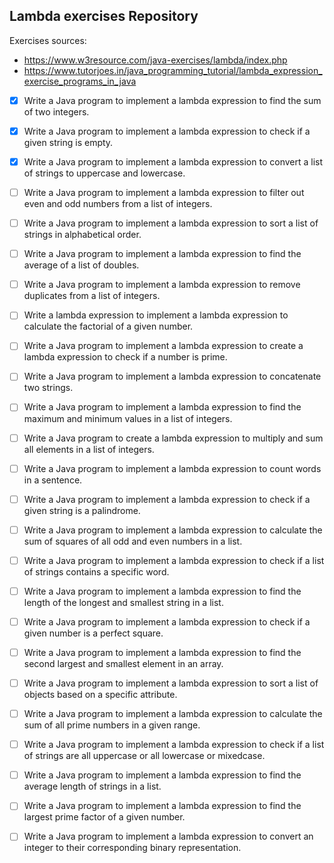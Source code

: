 ## Lambda exercises Repository
Exercises sources:
- https://www.w3resource.com/java-exercises/lambda/index.php
- https://www.tutorjoes.in/java_programming_tutorial/lambda_expression_exercise_programs_in_java


- [x] Write a Java program to implement a lambda expression to find the sum of two integers.

- [x] Write a Java program to implement a lambda expression to check if a given string is empty.

- [x] Write a Java program to implement a lambda expression to convert a list of strings to uppercase and lowercase.

- [ ] Write a Java program to implement a lambda expression to filter out even and odd numbers from a list of integers.

- [ ] Write a Java program to implement a lambda expression to sort a list of strings in alphabetical order.

- [ ] Write a Java program to implement a lambda expression to find the average of a list of doubles.

- [ ] Write a Java program to implement a lambda expression to remove duplicates from a list of integers.

- [ ] Write a lambda expression to implement a lambda expression to calculate the factorial of a given number.

- [ ] Write a Java program to implement a lambda expression to create a lambda expression to check if a number is prime.

- [ ] Write a Java program to implement a lambda expression to concatenate two strings.

- [ ] Write a Java program to implement a lambda expression to find the maximum and minimum values in a list of integers.

- [ ] Write a Java program to create a lambda expression to multiply and sum all elements in a list of integers.

- [ ] Write a Java program to implement a lambda expression to count words in a sentence.

- [ ] Write a Java program to implement a lambda expression to check if a given string is a palindrome.

- [ ] Write a Java program to implement a lambda expression to calculate the sum of squares of all odd and even numbers in a list.

- [ ] Write a Java program to implement a lambda expression to check if a list of strings contains a specific word.

- [ ] Write a Java program to implement a lambda expression to find the length of the longest and smallest string in a list.

- [ ] Write a Java program to implement a lambda expression to check if a given number is a perfect square.

- [ ] Write a Java program to implement a lambda expression to find the second largest and smallest element in an array.

- [ ] Write a Java program to implement a lambda expression to sort a list of objects based on a specific attribute.

- [ ] Write a Java program to implement a lambda expression to calculate the sum of all prime numbers in a given range.

- [ ] Write a Java program to implement a lambda expression to check if a list of strings are all uppercase or all lowercase or mixedcase.

- [ ] Write a Java program to implement a lambda expression to find the average length of strings in a list.

- [ ] Write a Java program to implement a lambda expression to find the largest prime factor of a given number.

- [ ] Write a Java program to implement a lambda expression to convert an integer to their corresponding binary representation.